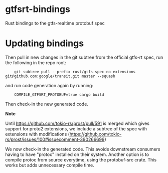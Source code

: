 # gtfsrt-bindings

Rust bindings to the gtfs-realtime protobuf spec

# Updating bindings

Then pull in new changes in the git subtree from the official gtfs-rt spec, run the following in the repo root:

        git subtree pull --prefix rust/gtfs-spec-no-extensions git@github.com:google/transit.git master --squash
        

and run code generation again by running:

        COMPILE_GTFSRT_PROTOBUF=true cargo build

Then check-in the new generated code.

**Note**

Until https://github.com/tokio-rs/prost/pull/591 is merged which gives support for proto2 extensions, we include a subtree of the spec with extensions with modifications (https://github.com/tokio-rs/prost/issues/100#issuecomment-390266699)

We now check-in the generated code. This avoids downstream consumers having to have "protoc" installed on their system. Another option is to compile protoc from source everytime, using the protobuf-src crate. This works but adds unnecessary compile time.